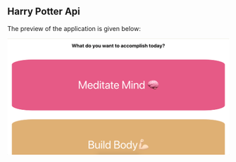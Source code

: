 ## Harry Potter Api

The preview of the application is given below:

<img src="src/images/screenshot.png" />
